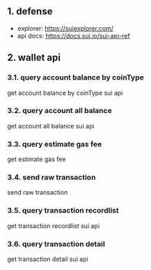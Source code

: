 ## 1. defense

- explorer: https://suiexplorer.com/
- api docs: https://docs.sui.io/sui-api-ref

## 2. wallet api

### 3.1. query account balance by coinType
get account balance by coinType
sui api

### 3.2. query account all balance
get account all balance
sui api

### 3.3. query estimate gas fee
get  estimate gas fee

### 3.4. send raw transaction
send raw transaction


### 3.5. query transaction recordlist
get transaction recordlist 
sui api


### 3.6. query transaction detail
get transaction detail
sui api


